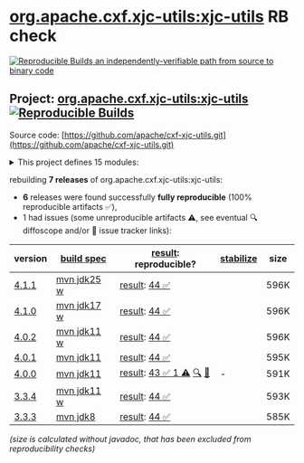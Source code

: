 [org.apache.cxf.xjc-utils:xjc-utils](https://central.sonatype.com/artifact/org.apache.cxf.xjc-utils/xjc-utils/versions) RB check
=======

[![Reproducible Builds](https://reproducible-builds.org/images/logos/rb.svg) an independently-verifiable path from source to binary code](https://reproducible-builds.org/)

## Project: [org.apache.cxf.xjc-utils:xjc-utils](https://central.sonatype.com/artifact/org.apache.cxf.xjc-utils/xjc-utils/versions) [![Reproducible Builds](https://img.shields.io/endpoint?url=https://raw.githubusercontent.com/jvm-repo-rebuild/reproducible-central/master/content/org/apache/cxf/xjc-utils/badge.json)](https://github.com/jvm-repo-rebuild/reproducible-central/blob/master/content/org/apache/cxf/xjc-utils/README.md)

Source code: [https://github.com/apache/cxf-xjc-utils.git](https://github.com/apache/cxf-xjc-utils.git)

<details><summary>This project defines 15 modules:</summary>

* [org.apache.cxf.xjc-utils:cxf-xjc-runtime](https://central.sonatype.com/artifact/org.apache.cxf.xjc-utils/cxf-xjc-runtime/overview)
* [org.apache.cxf.xjc-utils:xjc-utils](https://central.sonatype.com/artifact/org.apache.cxf.xjc-utils/xjc-utils/overview)
* [org.apache.cxf.xjcplugins.tests:cxf-xjc-boolean-test](https://central.sonatype.com/artifact/org.apache.cxf.xjcplugins.tests/cxf-xjc-boolean-test/overview)
* [org.apache.cxf.xjcplugins.tests:cxf-xjc-dv-test](https://central.sonatype.com/artifact/org.apache.cxf.xjcplugins.tests/cxf-xjc-dv-test/overview)
* [org.apache.cxf.xjcplugins.tests:cxf-xjc-ts-test](https://central.sonatype.com/artifact/org.apache.cxf.xjcplugins.tests/cxf-xjc-ts-test/overview)
* [org.apache.cxf.xjcplugins.tests:cxf-xjc-wsdlextension-test](https://central.sonatype.com/artifact/org.apache.cxf.xjcplugins.tests/cxf-xjc-wsdlextension-test/overview)
* [org.apache.cxf.xjcplugins:cxf-xjc-boolean](https://central.sonatype.com/artifact/org.apache.cxf.xjcplugins/cxf-xjc-boolean/overview)
* [org.apache.cxf.xjcplugins:cxf-xjc-bug671](https://central.sonatype.com/artifact/org.apache.cxf.xjcplugins/cxf-xjc-bug671/overview)
* [org.apache.cxf.xjcplugins:cxf-xjc-bug986](https://central.sonatype.com/artifact/org.apache.cxf.xjcplugins/cxf-xjc-bug986/overview)
* [org.apache.cxf.xjcplugins:cxf-xjc-dv](https://central.sonatype.com/artifact/org.apache.cxf.xjcplugins/cxf-xjc-dv/overview)
* [org.apache.cxf.xjcplugins:cxf-xjc-javadoc](https://central.sonatype.com/artifact/org.apache.cxf.xjcplugins/cxf-xjc-javadoc/overview)
* [org.apache.cxf.xjcplugins:cxf-xjc-pl](https://central.sonatype.com/artifact/org.apache.cxf.xjcplugins/cxf-xjc-pl/overview)
* [org.apache.cxf.xjcplugins:cxf-xjc-ts](https://central.sonatype.com/artifact/org.apache.cxf.xjcplugins/cxf-xjc-ts/overview)
* [org.apache.cxf.xjcplugins:cxf-xjc-wsdlextension](https://central.sonatype.com/artifact/org.apache.cxf.xjcplugins/cxf-xjc-wsdlextension/overview)
* [org.apache.cxf:cxf-xjc-plugin](https://central.sonatype.com/artifact/org.apache.cxf/cxf-xjc-plugin/overview)
</details>

rebuilding **7 releases** of org.apache.cxf.xjc-utils:xjc-utils:
- **6** releases were found successfully **fully reproducible** (100% reproducible artifacts :white_check_mark:),
- 1 had issues (some unreproducible artifacts :warning:, see eventual :mag: diffoscope and/or :memo: issue tracker links):

| version | [build spec](/BUILDSPEC.md) | [result](https://reproducible-builds.org/docs/jvm/): reproducible? | [stabilize](https://github.com/google/oss-rebuild/blob/main/cmd/stabilize/README.md) | size |
| -- | --------- | ------ | ------ | -- |
| [4.1.1](https://central.sonatype.com/artifact/org.apache.cxf.xjc-utils/xjc-utils/4.1.1/pom) | [mvn jdk25 w](xjc-utils-4.1.1.buildspec) | [result](xjc-utils-4.1.1.buildinfo): [44 :white_check_mark: ](xjc-utils-4.1.1.buildcompare) | | 596K |
| [4.1.0](https://central.sonatype.com/artifact/org.apache.cxf.xjc-utils/xjc-utils/4.1.0/pom) | [mvn jdk17 w](xjc-utils-4.1.0.buildspec) | [result](xjc-utils-4.1.0.buildinfo): [44 :white_check_mark: ](xjc-utils-4.1.0.buildcompare) | | 596K |
| [4.0.2](https://central.sonatype.com/artifact/org.apache.cxf.xjc-utils/xjc-utils/4.0.2/pom) | [mvn jdk11 w](xjc-utils-4.0.2.buildspec) | [result](xjc-utils-4.0.2.buildinfo): [44 :white_check_mark: ](xjc-utils-4.0.2.buildcompare) | | 596K |
| [4.0.1](https://central.sonatype.com/artifact/org.apache.cxf.xjc-utils/xjc-utils/4.0.1/pom) | [mvn jdk11](xjc-utils-4.0.1.buildspec) | [result](xjc-utils-4.0.1.buildinfo): [44 :white_check_mark: ](xjc-utils-4.0.1.buildcompare) | | 595K |
| [4.0.0](https://central.sonatype.com/artifact/org.apache.cxf.xjc-utils/xjc-utils/4.0.0/pom) | [mvn jdk11](xjc-utils-4.0.0.buildspec) | [result](xjc-utils-4.0.0.buildinfo): [43 :white_check_mark:  1 :warning:](xjc-utils-4.0.0.buildcompare) [:mag:](xjc-utils-4.0.0.diffoscope) [:memo:](https://github.com/apache/cxf-xjc-utils/pull/73) | - | 591K |
| [3.3.4](https://central.sonatype.com/artifact/org.apache.cxf.xjc-utils/xjc-utils/3.3.4/pom) | [mvn jdk11 w](xjc-utils-3.3.4.buildspec) | [result](xjc-utils-3.3.4.buildinfo): [44 :white_check_mark: ](xjc-utils-3.3.4.buildcompare) | | 593K |
| [3.3.3](https://central.sonatype.com/artifact/org.apache.cxf.xjc-utils/xjc-utils/3.3.3/pom) | [mvn jdk8](xjc-utils-3.3.3.buildspec) | [result](xjc-utils-3.3.3.buildinfo): [44 :white_check_mark: ](xjc-utils-3.3.3.buildcompare) | | 585K |

<i>(size is calculated without javadoc, that has been excluded from reproducibility checks)</i>
